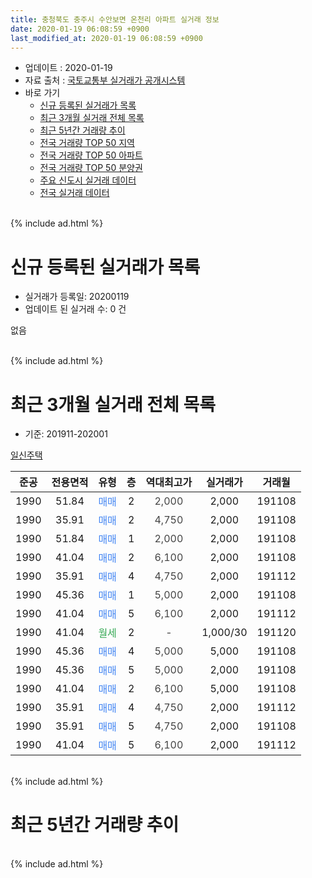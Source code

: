 ```yaml
---
title: 충청북도 충주시 수안보면 온천리 아파트 실거래 정보
date: 2020-01-19 06:08:59 +0900
last_modified_at: 2020-01-19 06:08:59 +0900
---
```


* 업데이트 : 2020-01-19
* 자료 출처 : [국토교통부 실거래가 공개시스템](http://rt.molit.go.kr)
* 바로 가기
    * [신규 등록된 실거래가 목록](#신규-등록된-실거래가-목록)
    * [최근 3개월 실거래 전체 목록](#최근-3개월-실거래-전체-목록)
    * [최근 5년간 거래량 추이](#최근-5년간-거래량-추이)
    * [전국 거래량 TOP 50 지역](https://apt-info.github.io/apt-trade-info/최근-3개월-전국에서-가장-거래가-많이-발생한-지역)
    * [전국 거래량 TOP 50 아파트](https://apt-info.github.io/apt-trade-info/최근-3개월-전국에서-가장-거래가-많이-발생한-아파트)
    * [전국 거래량 TOP 50 분양권](https://apt-info.github.io/apt-trade-info/최근-3개월-전국에서-가장-거래가-많이-발생한-분양권)
    * [주요 신도시 실거래 데이터](https://apt-info.github.io/apt-trade-info/주요-신도시)
    * [전국 실거래 데이터](https://apt-info.github.io/apt-trade-info/전국)
<br>
{% include ad.html %}
<br>

# 신규 등록된 실거래가 목록
* 실거래가 등록일: 20200119
* 업데이트 된 실거래 수: 0 건

없음

<br>
{% include ad.html %}
<br>

# 최근 3개월 실거래 전체 목록
* 기준: 201911-202001


[일신주택](https://search.naver.com/search.naver?query=%EC%B6%A9%EC%B2%AD%EB%B6%81%EB%8F%84+%EC%B6%A9%EC%A3%BC%EC%8B%9C+%EC%88%98%EC%95%88%EB%B3%B4%EB%A9%B4+%EC%98%A8%EC%B2%9C%EB%A6%AC+%EC%9D%BC%EC%8B%A0%EC%A3%BC%ED%83%9D)

|준공|전용면적|유형|층|역대최고가|실거래가|거래월|
|:---:|:---:|:---:|:---:|:---:|:---:|:---:|
|1990|51.84|<span style="color:#4285f3">매매</span>|2|<span style="color:#444444">2,000</span>|2,000|191108|
|1990|35.91|<span style="color:#4285f3">매매</span>|2|<span style="color:#444444">4,750</span>|2,000|191108|
|1990|51.84|<span style="color:#4285f3">매매</span>|1|<span style="color:#444444">2,000</span>|2,000|191108|
|1990|41.04|<span style="color:#4285f3">매매</span>|2|<span style="color:#444444">6,100</span>|2,000|191108|
|1990|35.91|<span style="color:#4285f3">매매</span>|4|<span style="color:#444444">4,750</span>|2,000|191112|
|1990|45.36|<span style="color:#4285f3">매매</span>|1|<span style="color:#444444">5,000</span>|2,000|191108|
|1990|41.04|<span style="color:#4285f3">매매</span>|5|<span style="color:#444444">6,100</span>|2,000|191112|
|1990|41.04|<span style="color:#34a853">월세</span>|2|<span style="color:#444444">-</span>|1,000/30|191120|
|1990|45.36|<span style="color:#4285f3">매매</span>|4|<span style="color:#444444">5,000</span>|5,000|191108|
|1990|45.36|<span style="color:#4285f3">매매</span>|5|<span style="color:#444444">5,000</span>|2,000|191108|
|1990|41.04|<span style="color:#4285f3">매매</span>|2|<span style="color:#444444">6,100</span>|5,000|191108|
|1990|35.91|<span style="color:#4285f3">매매</span>|4|<span style="color:#444444">4,750</span>|2,000|191112|
|1990|35.91|<span style="color:#4285f3">매매</span>|5|<span style="color:#444444">4,750</span>|2,000|191108|
|1990|41.04|<span style="color:#4285f3">매매</span>|5|<span style="color:#444444">6,100</span>|2,000|191112|


<br>
{% include ad.html %}
<br>

# 최근 5년간 거래량 추이


<div style="width:100%;">
    <canvas id="deal_progress" height="200"></canvas>
</div>

<script>
new Chart(document.getElementById("deal_progress"), {
    type: 'line',
    data: {
        labels: ['201501','201502','201503','201504','201505','201506','201507','201508','201509','201510','201511','201512','201601','201602','201603','201604','201605','201606','201607','201608','201609','201610','201611','201612','201701','201702','201703','201704','201705','201706','201707','201708','201709','201710','201711','201712','201801','201802','201803','201804','201805','201806','201807','201808','201809','201810','201811','201812','201901','201902','201903','201904','201905','201906','201907','201908','201909','201910','201911','201912','202001'],
        datasets: [{
            label: '매매',
            pointRadius: 1,
            data: [0, 0, 0, 0, 0, 0, 0, 0, 0, 0, 0, 0, 0, 0, 0, 0, 0, 0, 0, 0, 1, 0, 0, 0, 0, 0, 0, 0, 0, 0, 0, 0, 0, 1, 1, 0, 0, 0, 0, 0, 0, 0, 5, 1, 0, 0, 0, 0, 0, 0, 0, 0, 0, 1, 0, 0, 0, 0, 13, 0, 0],
            borderColor: "rgba(255, 201, 14, 1)",
            backgroundColor: "rgba(255, 201, 14, 0.5)",
            fill: false,
            lineTension: 0
        },{
            label: '전월세',
            pointRadius: 1,
            data: [1, 0, 0, 0, 0, 0, 0, 1, 1, 0, 0, 0, 0, 0, 0, 1, 1, 0, 0, 0, 0, 0, 0, 0, 0, 0, 1, 0, 0, 2, 0, 0, 0, 0, 0, 0, 0, 0, 0, 0, 0, 0, 1, 0, 0, 0, 0, 0, 0, 0, 0, 0, 0, 0, 0, 0, 0, 0, 1, 0, 0],
            borderColor: "rgba(0, 141, 185, 1)",
            backgroundColor: "rgba(0, 141, 185, 0.5)",
            fill: false,
            lineTension: 0
        }
        ]
    },
    options: {
        responsive: true,
        title: {
            display: false
        },
        tooltips: {
            mode: 'index',
            intersect: false
        },
        hover: {
            mode: 'nearest',
            intersect: true
        },
        scales: {
            xAxes: [{
                display: true,
                scaleLabel: {
                    display: true,
                    labelString: '년/월'
                }
            }],
            yAxes: [{
                display: true,
                ticks: {
                    suggestedMin: 0,
                },
                scaleLabel: {
                    display: true,
                    labelString: '실거래 수'
                }
            }]
        }
    }
});

</script>


<br>
{% include ad.html %}
<br>

